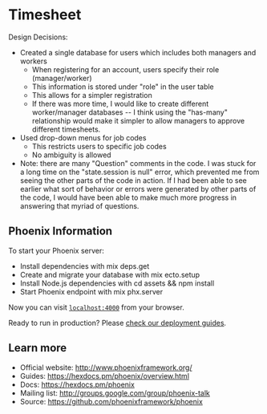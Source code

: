 # Timesheet

Design Decisions:
  * Created a single database for users which includes both managers and workers
       * When registering for an account, users specify their role (manager/worker)
       * This information is stored under "role" in the user table
       * This allows for a simpler registration
       * If there was more time, I would like to create different worker/manager databases -- I think using the "has-many"       relationship would make it simpler to allow managers to approve different timesheets.
  * Used drop-down menus for job codes
       * This restricts users to specific job codes
       * No ambiguity is allowed
  * Note: there are many "Question" comments in the code. I was stuck for a long time on the "state.session is null" error, which prevented me from seeing the other parts of the code in action. If I had been able to see earlier what sort of behavior or errors were generated by other parts of the code, I would have been able to make much more progress in answering that myriad of questions.


## Phoenix Information

To start your Phoenix server:

  * Install dependencies with mix deps.get
  * Create and migrate your database with mix ecto.setup
  * Install Node.js dependencies with cd assets && npm install
  * Start Phoenix endpoint with mix phx.server
  
Now you can visit [`localhost:4000`](http://localhost:4000) from your browser.

Ready to run in production? Please [check our deployment guides](https://hexdocs.pm/phoenix/deployment.html).

## Learn more

  * Official website: http://www.phoenixframework.org/
  * Guides: https://hexdocs.pm/phoenix/overview.html
  * Docs: https://hexdocs.pm/phoenix
  * Mailing list: http://groups.google.com/group/phoenix-talk
  * Source: https://github.com/phoenixframework/phoenix
